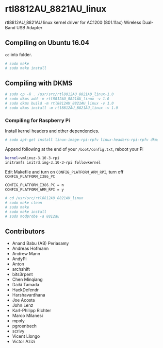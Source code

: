 # rtl8812AU_8821AU_linux

rtl8812AU_8821AU linux kernel driver for AC1200 (801.11ac) Wireless Dual-Band USB Adapter

## Compiling on Ubuntu 16.04

```cd``` into folder.

```sh
# sudo make
# sudo make install
```

## Compiling with DKMS

```sh
# sudo cp -R . /usr/src/rtl8812AU_8821AU_linux-1.0
# sudo dkms add -m rtl8812AU_8821AU_linux -v 1.0
# sudo dkms build -m rtl8812AU_8821AU_linux -v 1.0
# sudo dkms install -m rtl8812AU_8821AU_linux -v 1.0
```

### Compiling for Raspberry Pi

Install kernel headers and other dependencies.

```sh
# sudo apt-get install linux-image-rpi-rpfv linux-headers-rpi-rpfv dkms build-essential bc
```

Append following at the end of your ``/boot/config.txt``, reboot your Pi

```sh
kernel=vmlinuz-3.10-3-rpi
initramfs initrd.img-3.10-3-rpi followkernel
```

Edit Makefile and turn on ``CONFIG_PLATFORM_ARM_RPI``, turn off ``CONFIG_PLATFORM_I386_PC``

```sh
CONFIG_PLATFORM_I386_PC = n
CONFIG_PLATFORM_ARM_RPI = y
```

```sh
# cd /usr/src/rtl8812AU_8821AU_linux
# sudo make clean
# sudo make
# sudo make install
# sudo modprobe -a 8812au
```

## Contributors
<!-- DO NOT EDIT - CONTRIBUTORS.md is autogenerated from git commit log by contributors.sh script. -->

- Anand Babu (AB) Periasamy
- Andreas Hofmann
- Andrew Mann
- AndyPi
- Anton
- archshift
- bits3rpent
- Chen Minqiang
- Daiki Tamada
- HackDefendr
- Harshavardhana
- Joe Acosta
- John Lenz
- Karl-Philipp Richter
- Marco Milanesi
- mpoly
- pgroenbech
- scrivy
- Vicent Llongo
- Victor Azizi
